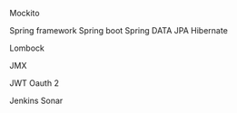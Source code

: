 
Mockito  

Spring framework
Spring boot
Spring DATA JPA Hibernate 

Lombock

JMX 

JWT
Oauth 2

Jenkins
Sonar